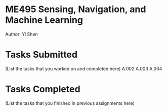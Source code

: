 # ME495 Sensing, Navigation, and Machine Learning
Author: Yi Shen
# Tasks Submitted
(List the tasks that you worked on and completed here)
A.002
A.003
A.004
# Tasks Completed
(List the tasks that you finished in previous assignments here)
